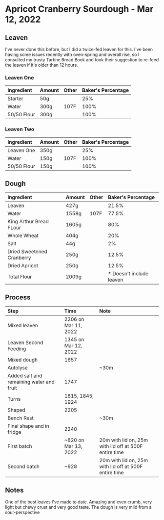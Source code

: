 # Apricot Cranberry Sourdough - Mar 12, 2022

## Leaven 

I've never done this before, but I did a twice-fed leaven for this. I've been having some issues recently with oven-spring and overall rise, so I consulted my trusty Tartine Bread Book and took their suggestion to re-feed the leaven if it's older than 12 hours.

### Leaven One

| Ingredient  | Amount | Other | Baker's Percentage |
|:-------------|:--------|:-------|:--------------------|
| Starter     | 50g    |       | 25%               |
| Water       | 300g   | 107F  | 100%              |
| 50/50 Flour | 300g   |       | 100%              |

### Leaven Two

| Ingredient  | Amount | Other | Baker's Percentage |
|:-------------|:--------|:-------|:--------------------|
| Leaven One     | 350g    |       | 25%               |
| Water       | 150g   | 107F  | 100%              |
| 50/50 Flour | 150g   |       | 100%              |


## Dough

| Ingredient              | Amount | Other | Baker's Percentage       |
|:-------------------------|:--------|:-------|:--------------------------|
| Leaven                  | 427g   |       | 21.5%                   |
| Water                   | 1558g  | 107F  | 77.5%                    |
| King Arthur Bread FLour | 1605g   |       | 80%                    |
| Whole Wheat             | 404g   |       | 20%                     |
| Salt                    | 44g    |       | 2%                     |
| Dried Sweetened Cranberry      | 250g    |       | 12.5%                     |
| Dried Apricot                    | 250g    |       | 12.5%                     |
| Total Flour             | 2009g  |       | * Doesn't include leaven |

## Process

| Step                           | Time                 | Note                                                  |
|:--------------------------------|:----------------------|:-------------------------------------------------------|
| Mixed leaven                   | 2206 on Mar 11, 2022 |                                                       |
| Leaven Second Feeding          | 1345 on Mar 12, 2022 |                                                       |
| Mixed dough                    | 1657  |                                                       |
| Autolyse                       |                      | ~30m                                                  |
| Added salt and remaining water and fruit | 1747                 |                                                       |
| Turns                          | 1815, 1845, 1924     |                                                       |
| Shaped                         | 2205                 |                                                       |
| Bench Rest                     |                      | ~30m                                                  |
| Final shape and in fridge      | 2240                 |                                                       |
| First batch                    | ~820 on Mar 13, 2022 | 20m with lid on, 25m with lid off at 500F entire time |
| Second batch                   | ~928  | 20m with lid on, 25m with lid off at 500F entire time |

## Notes

One of the best loaves I've made to date. Amazing and even crumb, very light but chewy crust and very good taste. The dough is very mild from a sour-perspective